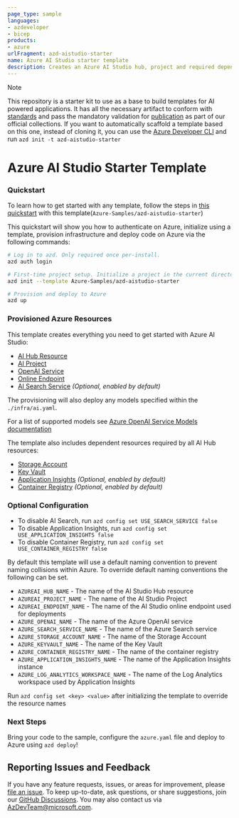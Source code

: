```yaml
---
page_type: sample
languages:
- azdeveloper
- bicep
products:
- azure
urlFragment: azd-aistudio-starter
name: Azure AI Studio starter template
description: Creates an Azure AI Studio hub, project and required dependent resources including Azure OpenAI Service, Cognitive Search and more.
---
```

<!-- YAML front-matter schema: https://review.learn.microsoft.com/en-us/help/contribute/samples/process/onboarding?branch=main#supported-metadata-fields-for-readmemd -->

> [!NOTE]
> This repository is a starter kit to use as a base to build templates for AI powered applications. It has all the necessary artifact to conform with [standards](https://github.com/Azure-Samples/azd-template-artifacts) and pass the mandatory validation for [publication](https://github.com/Azure-Samples/azd-template-artifacts/blob/main/publishing-guidelines.md) as part of our official collections.
> If you want to automatically scaffold a template based on this one, instead of cloning it, you can use the [Azure Developer CLI](https://learn.microsoft.com/en-us/azure/developer/azure-developer-cli/) and run `azd init -t azd-aistudio-starter`


# Azure AI Studio Starter Template

### Quickstart
To learn how to get started with any template, follow the steps in [this quickstart](https://learn.microsoft.com/azure/developer/azure-developer-cli/get-started?tabs=localinstall&pivots=programming-language-nodejs) with this template(`Azure-Samples/azd-aistudio-starter`)

This quickstart will show you how to authenticate on Azure, initialize using a template, provision infrastructure and deploy code on Azure via the following commands:

```bash
# Log in to azd. Only required once per-install.
azd auth login

# First-time project setup. Initialize a project in the current directory, using this template.
azd init --template Azure-Samples/azd-aistudio-starter

# Provision and deploy to Azure
azd up
```

### Provisioned Azure Resources

This template creates everything you need to get started with Azure AI Studio:

- [AI Hub Resource](https://learn.microsoft.com/azure/ai-studio/concepts/ai-resources)
- [AI Project](https://learn.microsoft.com/azure/ai-studio/how-to/create-projects)
- [OpenAI Service](https://learn.microsoft.com/azure/ai-services/openai/)
- [Online Endpoint](https://learn.microsoft.com/azure/machine-learning/concept-endpoints-online?view=azureml-api-2)
- [AI Search Service](https://learn.microsoft.com/azure/search/) *(Optional, enabled by default)*

The provisioning will also deploy any models specified within the `./infra/ai.yaml`.

For a list of supported models see [Azure OpenAI Service Models documentation](https://learn.microsoft.com/azure/ai-services/openai/concepts/models)

The template also includes dependent resources required by all AI Hub resources:

- [Storage Account](https://learn.microsoft.com/azure/storage/blobs/)
- [Key Vault](https://learn.microsoft.com/azure/key-vault/general/)
- [Application Insights](https://learn.microsoft.com/azure/azure-monitor/app/app-insights-overview) *(Optional, enabled by default)*
- [Container Registry](https://learn.microsoft.com/azure/container-registry/) *(Optional, enabled by default)*

### Optional Configuration

- To disable AI Search, run `azd config set USE_SEARCH_SERVICE false`
- To disable Application Insights, run `azd config set USE_APPLICATION_INSIGHTS false`
- To disable Container Registry, run `azd config set USE_CONTAINER_REGISTRY false`

By default this template will use a default naming convention to prevent naming collisions within Azure.
To override default naming conventions the following can be set.

- `AZUREAI_HUB_NAME` - The name of the AI Studio Hub resource
- `AZUREAI_PROJECT_NAME` - The name of the AI Studio Project
- `AZUREAI_ENDPOINT_NAME` - The name of the AI Studio online endpoint used for deployments
- `AZURE_OPENAI_NAME` - The name of the Azure OpenAI service
- `AZURE_SEARCH_SERVICE_NAME` - The name of the Azure Search service
- `AZURE_STORAGE_ACCOUNT_NAME` - The name of the Storage Account
- `AZURE_KEYVAULT_NAME` - The name of the Key Vault
- `AZURE_CONTAINER_REGISTRY_NAME` - The name of the container registry
- `AZURE_APPLICATION_INSIGHTS_NAME` - The name of the Application Insights instance
- `AZURE_LOG_ANALYTICS_WORKSPACE_NAME` - The name of the Log Analytics workspace used by Application Insights

Run `azd config set <key> <value>` after initializing the template to override the resource names

### Next Steps

Bring your code to the sample, configure the `azure.yaml` file and deploy to Azure using `azd deploy`!

## Reporting Issues and Feedback

If you have any feature requests, issues, or areas for improvement, please [file an issue](https://aka.ms/azure-dev/issues). To keep up-to-date, ask questions, or share suggestions, join our [GitHub Discussions](https://aka.ms/azure-dev/discussions). You may also contact us via AzDevTeam@microsoft.com.

